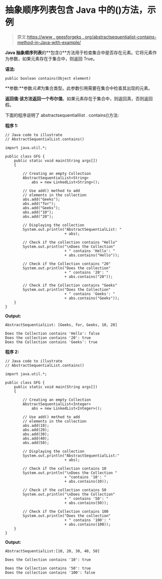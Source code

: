 # 抽象顺序列表包含 Java 中的()方法，示例

> 原文:[https://www . geesforgeks . org/abstractsequentialist-contains-method-in-Java-with-example/](https://www.geeksforgeeks.org/abstractsequentiallist-contains-method-in-java-with-example/)

**Java 抽象顺序列表**的**包含()**方法用于检查集合中是否存在元素。它将元素作为参数，如果元素存在于集合中，则返回 True。

**语法:**

```
public boolean contains(Object element)
```

**参数:**参数*元素*为集合类型。此参数引用需要在集合中检查其出现的元素。

**返回值:**该方法返回一个**布尔值**。如果元素存在于集合中，则返回真，否则返回假。

下面的程序说明了 abstractsequentialilist . contains()方法:

**程序 1:**

```
// Java code to illustrate
// AbstractSequentialList.contains()

import java.util.*;

public class GFG {
    public static void main(String args[])
    {

        // Creating an empty Collection
        AbstractSequentialList<String>
            abs = new LinkedList<String>();

        // Use add() method to add
        // elements in the collection
        abs.add("Geeks");
        abs.add("for");
        abs.add("Geeks");
        abs.add("10");
        abs.add("20");

        // Displaying the collection
        System.out.println("AbstractSequentialList: "
                           + abs);

        // Check if the collection contains "Hello"
        System.out.println("\nDoes the Collection"
                           + " contains 'Hello': "
                           + abs.contains("Hello"));

        // Check if the Collection contains "20"
        System.out.println("Does the collection"
                           + " contains '20': "
                           + abs.contains("20"));

        // Check if the Collection contains "Geeks"
        System.out.println("Does the Collection"
                           + " contains 'Geeks': "
                           + abs.contains("Geeks"));
    }
}
```

**Output:**

```
AbstractSequentialList: [Geeks, for, Geeks, 10, 20]

Does the Collection contains 'Hello': false
Does the collection contains '20': true
Does the Collection contains 'Geeks': true

```

**程序 2:**

```
// Java code to illustrate
// AbstractSequentialList.contains()

import java.util.*;

public class GFG {
    public static void main(String args[])
    {

        // Creating an empty Collection
        AbstractSequentialList<Integer>
            abs = new LinkedList<Integer>();

        // Use add() method to add
        // elements in the collection
        abs.add(10);
        abs.add(20);
        abs.add(30);
        abs.add(40);
        abs.add(50);

        // Displaying the collection
        System.out.println("AbstractSequentialList:"
                           + abs);

        // Check if the collection contains 10
        System.out.println("\nDoes the Collection "
                           + "contains '10': "
                           + abs.contains(10));

        // Check if the collection contains 50
        System.out.println("\nDoes the Collection"
                           + " contains '50': "
                           + abs.contains(50));

        // Check if the Collection contains 100
        System.out.println("Does the collection"
                           + " contains '100': "
                           + abs.contains(100));
    }
}
```

**Output:**

```
AbstractSequentialList:[10, 20, 30, 40, 50]

Does the Collection contains '10': true

Does the Collection contains '50': true
Does the collection contains '100': false

```